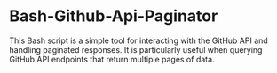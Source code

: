 # Bash-Github-Api-Paginator
This Bash script is a simple tool for interacting with the GitHub API and handling paginated responses. It is particularly useful when querying GitHub API endpoints that return multiple pages of data.
